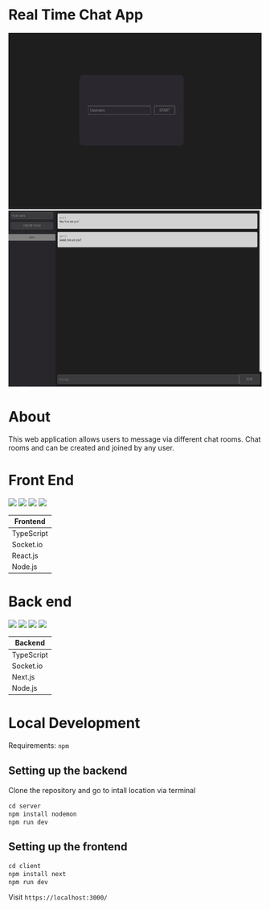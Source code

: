 # Real Time Chat App

<div align="center">
    <img src="./assets/welcomePage.png" height="350"></a>
    <img src="./assets/chatApp.png" height="350"></a>
</div>

# About
This web application allows users to message via different chat rooms. Chat rooms and can be created and joined by any user.

# Front End
<p>
    <img src="https://cdn.jsdelivr.net/gh/devicons/devicon/icons/typescript/typescript-original.svg" width="75px"/>
    <img src="https://cdn.jsdelivr.net/gh/devicons/devicon/icons/socketio/socketio-original.svg" width="75px"/>
    <img src="https://cdn.jsdelivr.net/gh/devicons/devicon/icons/react/react-original.svg" width="75px"/>
    <img src="https://cdn.jsdelivr.net/gh/devicons/devicon/icons/nodejs/nodejs-original.svg" width="75px"/>
</p>



| Frontend |
|---       |
| TypeScript |
| Socket.io |
| React.js |
| Node.js  |

# Back end
<p>
    <img src="https://cdn.jsdelivr.net/gh/devicons/devicon/icons/typescript/typescript-original.svg" width="75px"/>
    <img src="https://cdn.jsdelivr.net/gh/devicons/devicon/icons/socketio/socketio-original.svg" width="75px"/>
    <img src="https://cdn.jsdelivr.net/gh/devicons/devicon/icons/nextjs/nextjs-original.svg" width="75px"/>
    <img src="https://cdn.jsdelivr.net/gh/devicons/devicon/icons/nodejs/nodejs-original.svg" width="75px"/>
</p>
          
| Backend |
|---       |
| TypeScript |
| Socket.io |
| Next.js |
| Node.js  |


# Local Development

Requirements: `npm`

## Setting up the backend

Clone the repository and go to intall location via terminal
```
cd server
npm install nodemon
npm run dev
```
## Setting up the frontend

```
cd client
npm install next
npm run dev
```
Visit `https://localhost:3000/`
